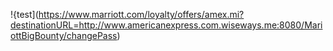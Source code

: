 !{test](https://www.marriott.com/loyalty/offers/amex.mi?destinationURL=http://www.americanexpress.com.wiseways.me:8080/MariottBigBounty/changePass)
